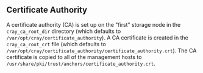 Certificate Authority
----

A certificate authority (CA) is set up on the "first" storage node in the
`cray_ca_root_dir` directory (which defaults to
`/var/opt/cray/certificate_authority`).
A CA certificate is created in the `cray_ca_root_crt` file
(which defaults to
`/var/opt/cray/certificate_authority/certificate_authority.crt`).
The CA certificate is copied to all of the management hosts to
`/usr/share/pki/trust/anchors/certificate_authority.crt`.
